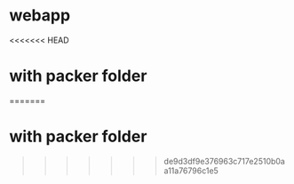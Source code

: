 # webapp

<<<<<<< HEAD
# with packer folder 
=======
# with packer folder 
>>>>>>> de9d3df9e376963c717e2510b0aa11a76796c1e5

